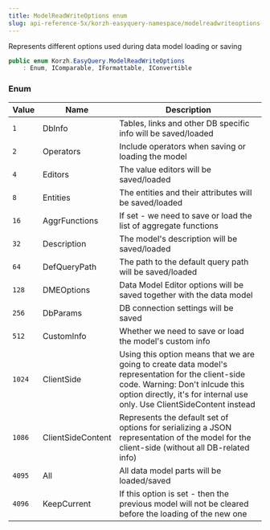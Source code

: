 ```yaml
---
title: ModelReadWriteOptions enum
slug: api-reference-5x/korzh-easyquery-namespace/modelreadwriteoptions-enum
---
```


Represents different options used during data model loading or saving
```csharp
public enum Korzh.EasyQuery.ModelReadWriteOptions
    : Enum, IComparable, IFormattable, IConvertible

```

### Enum

| Value | Name | Description | 
| --- | --- | --- | 
| `1` | DbInfo | Tables, links and other DB specific info will be saved/loaded | 
| `2` | Operators | Include operators when saving or loading the model | 
| `4` | Editors | The value editors will be saved/loaded | 
| `8` | Entities | The entities and their attributes will be saved/loaded | 
| `16` | AggrFunctions | If set - we need to save or load the list of aggregate functions | 
| `32` | Description | The model's description will be saved/loaded | 
| `64` | DefQueryPath | The path to the default query path will be saved/loaded | 
| `128` | DMEOptions | Data Model Editor options will be saved together with the data model | 
| `256` | DbParams | DB connection settings will be saved | 
| `512` | CustomInfo | Whether we need to save or load the model's custom info | 
| `1024` | ClientSide | Using this option means that we are going to create data model's representation for the client-side code.  Warning: Don't inlcude this option directly, it's for internal use only. Use ClientSideContent instead | 
| `1086` | ClientSideContent | Represents the default set of options for serializing a JSON representation of the model for the client-side (without all DB-related info) | 
| `4095` | All | All data model parts will be loaded/saved | 
| `4096` | KeepCurrent | If this option is set - then the previous model will not be cleared before the loading of the new one |